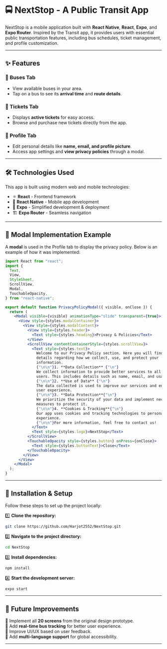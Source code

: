 # 🚍 NextStop - A Public Transit App

NextStop is a mobile application built with **React Native**, **React**, **Expo**, and **Expo Router**. Inspired by the Transit app, it provides users with essential public transportation features, including bus schedules, ticket management, and profile customization.

---

## ✨ Features

### 🚌 Buses Tab
- View available buses in your area.
- Tap on a bus to see its **arrival time** and **route details**.

### 🎫 Tickets Tab
- Displays **active tickets** for easy access.
- Browse and purchase new tickets directly from the app.

### 👤 Profile Tab
- Edit personal details like **name, email, and profile picture**.
- Access app settings and **view privacy policies** through a modal.

---

## 🛠 Technologies Used

This app is built using modern web and mobile technologies:

- ⚛ **React** - Frontend framework
- 📱 **React Native** - Mobile app development
- 🚀 **Expo** - Simplified development & deployment
- 🏗 **Expo Router** - Seamless navigation

---

## 📝 Modal Implementation Example

A **modal** is used in the Profile tab to display the privacy policy. Below is an example of how it was implemented:

```jsx
import React from "react";
import {
  Text,
  View,
  StyleSheet,
  ScrollView,
  Modal,
  TouchableOpacity,
} from "react-native";

export default function PrivacyPolicyModal({ visible, onClose }) {
  return (
    <Modal visible={visible} animationType="slide" transparent={true}>
      <View style={styles.modalContainer}>
        <View style={styles.modalContent}>
          <View style={styles.header}>
            <Text style={styles.heading}>Privacy & Policies</Text>
          </View>
          <ScrollView contentContainerStyle={styles.scrollView}>
            <Text style={styles.text}>
              Welcome to our Privacy Policy section. Here you will find all the
              details regarding how we collect, use, and protect your
              information.
              {"\n\n"}1. **Data Collection** {"\n"}
              We collect information to provide better services to all our
              users. This includes details such as name, email, and usage data.
              {"\n\n"}2. **Use of Data** {"\n"}
              The data collected is used to improve our services and enhance
              user experience.
              {"\n\n"}3. **Data Protection**{"\n"}
              We prioritize the security of your data and implement necessary
              measures to protect it.
              {"\n\n"}4. **Cookies & Tracking**{"\n"}
              Our app uses cookies and tracking technologies to personalize your
              experience.
              {"\n\n"}For more information, feel free to contact us!
            </Text>
            <Text style={styles.logo}>NextStop</Text>
          </ScrollView>
          <TouchableOpacity style={styles.button} onPress={onClose}>
            <Text style={styles.buttonText}>Close</Text>
          </TouchableOpacity>
        </View>
      </View>
    </Modal>
  );
}
```

---

## 🚀 Installation & Setup

Follow these steps to set up the project locally:

1️⃣ **Clone the repository:**
```sh
git clone https://github.com/Harjot2552/NextStop.git
```

2️⃣ **Navigate to the project directory:**
```sh
cd NextStop
```

3️⃣ **Install dependencies:**
```sh
npm install
```

4️⃣ **Start the development server:**
```sh
expo start
```

---

## 🔮 Future Improvements

🔹 Implement all **20 screens** from the original design prototype.  
🔹 Add **real-time bus tracking** for better user experience.  
🔹 Improve UI/UX based on user feedback.  
🔹 Add **multi-language support** for global accessibility.  

---

